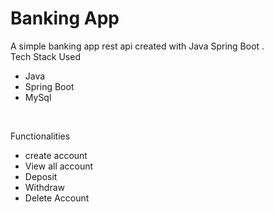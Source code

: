 <h1>Banking App</h1>
<p>A simple banking app rest api created with Java Spring Boot .</br>
Tech Stack Used
<ul>
    <li>Java</li>
    <li>Spring Boot</li>
    <li>MySql</li>
  
</ul>

</br>
<p>
  Functionalities
  <ul>
    <li>create account</li>
    <li>View all account</li>
    <li>Deposit</li>
    <li>Withdraw</li>
    <li>Delete Account</li>
  </ul>
</p>
</p>
